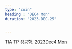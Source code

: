 ```yaml
---
type: "coin"
heading : "DEC4 Mon"
duration: "2023.DEC.25"


---
```

 




TIA TP 성공함. 
[2023Dec4 Mon](/todo/images/Document2023DEC4-Mon.pdf)



